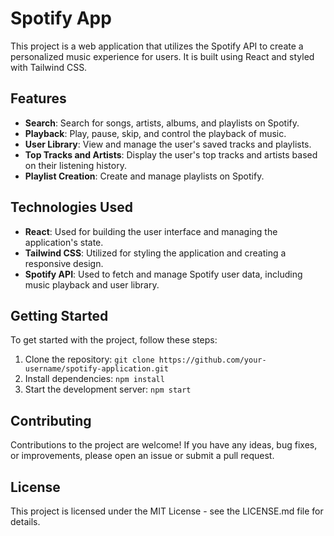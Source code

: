 # Spotify App

This project is a web application that utilizes the Spotify API to create a personalized music experience for users. It is built using React and styled with Tailwind CSS.

## Features

- **Search**: Search for songs, artists, albums, and playlists on Spotify.
- **Playback**: Play, pause, skip, and control the playback of music.
- **User Library**: View and manage the user's saved tracks and playlists.
- **Top Tracks and Artists**: Display the user's top tracks and artists based on their listening history.
- **Playlist Creation**: Create and manage playlists on Spotify.

## Technologies Used

- **React**: Used for building the user interface and managing the application's state.
- **Tailwind CSS**: Utilized for styling the application and creating a responsive design.
- **Spotify API**: Used to fetch and manage Spotify user data, including music playback and user library.

## Getting Started

To get started with the project, follow these steps:

1. Clone the repository: `git clone https://github.com/your-username/spotify-application.git`
2. Install dependencies: `npm install`
3. Start the development server: `npm start`

## Contributing

Contributions to the project are welcome! If you have any ideas, bug fixes, or improvements, please open an issue or submit a pull request.

## License

This project is licensed under the MIT License - see the LICENSE.md file for details.
